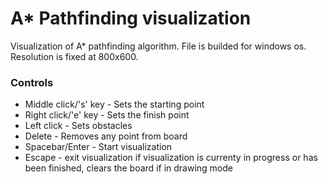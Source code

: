 # A* Pathfinding visualization
Visualization of A* pathfinding algorithm. File is builded for windows os.
Resolution is fixed at 800x600.

### Controls
 - Middle click/'s' key - Sets the starting point
 - Right click/'e' key  - Sets the finish point
 - Left click   - Sets obstacles
 - Delete   - Removes any point from board
 - Spacebar/Enter   - Start visualization
 - Escape   - exit visualization if visualization is currenty in progress or has been finished, clears the board if in drawing mode
